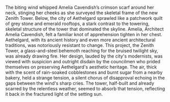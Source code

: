 The biting wind whipped Amelia Cavendish’s crimson scarf around her neck, stinging her cheeks as she surveyed the skeletal frame of the new Zenith Tower.  Below, the city of Aethelgard sprawled like a patchwork quilt of grey stone and emerald rooftops, a stark contrast to the towering, skeletal structure of the tower that dominated the skyline.  Amelia, Architect Amelia Cavendish, felt a familiar knot of apprehension tighten in her chest.  Aethelgard, with its ancient history and even more ancient architectural traditions, was notoriously resistant to change.  This project, the Zenith Tower, a glass-and-steel behemoth reaching for the bruised twilight sky, was already drawing fire.  Her design, lauded by the city's modernists, was viewed with suspicion and outright disdain by the councilmen who prided themselves on preserving Aethelgard's aesthetic heritage.  The air, thick with the scent of rain-soaked cobblestones and burnt sugar from a nearby bakery, held a strange tension, a silent chorus of disapproval echoing in the gaps between the wind's sharp cries.  The tower, half-built and already scarred by the relentless weather, seemed to absorb that tension, reflecting it back in the fractured light of the setting sun.
